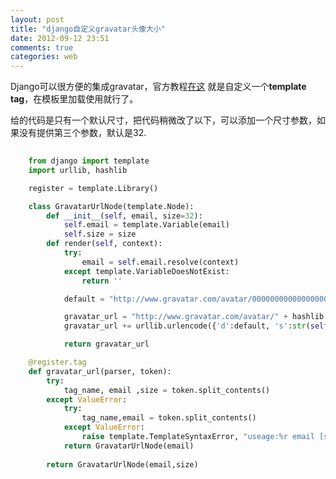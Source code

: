```yaml
---
layout: post
title: "django自定义gravatar头像大小"
date: 2012-09-12 23:51
comments: true
categories: web
---
```


Django可以很方便的集成gravatar，官方教程<a href="https://en.gravatar.com/site/implement/images/django/" target="_blank">在这</a>
就是自定义一个**template tag**，在模板里加载使用就行了。

给的代码是只有一个默认尺寸，把代码稍微改了以下，可以添加一个尺寸参数，如果没有提供第三个参数，默认是32.

``` python
     
    from django import template
    import urllib, hashlib

    register = template.Library()

    class GravatarUrlNode(template.Node):
        def __init__(self, email, size=32):
            self.email = template.Variable(email)
            self.size = size
        def render(self, context):
            try:
                email = self.email.resolve(context)
            except template.VariableDoesNotExist:
                return ''

            default = "http://www.gravatar.com/avatar/00000000000000000000000000000000?d=mm&s=%s" % self.size

            gravatar_url = "http://www.gravatar.com/avatar/" + hashlib.md5(email.lower()).hexdigest() + "?"
            gravatar_url += urllib.urlencode({'d':default, 's':str(self.size)})

            return gravatar_url

    @register.tag
    def gravatar_url(parser, token):
        try:
            tag_name, email ,size = token.split_contents()
        except ValueError:
            try:
                tag_name,email = token.split_contents()
            except ValueError:
                raise template.TemplateSyntaxError, "useage:%r email [size]" % token.contents.split()[0]
            return GravatarUrlNode(email)
       
        return GravatarUrlNode(email,size) 
```
